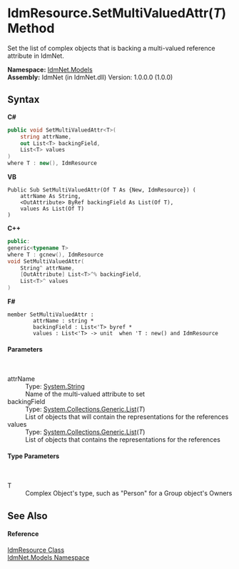 # IdmResource.SetMultiValuedAttr(*T*) Method 
 

Set the list of complex objects that is backing a multi-valued reference attribute in IdmNet.

**Namespace:**&nbsp;<a href="N_IdmNet_Models">IdmNet.Models</a><br />**Assembly:**&nbsp;IdmNet (in IdmNet.dll) Version: 1.0.0.0 (1.0.0)

## Syntax

**C#**<br />
``` C#
public void SetMultiValuedAttr<T>(
	string attrName,
	out List<T> backingField,
	List<T> values
)
where T : new(), IdmResource

```

**VB**<br />
``` VB
Public Sub SetMultiValuedAttr(Of T As {New, IdmResource}) ( 
	attrName As String,
	<OutAttribute> ByRef backingField As List(Of T),
	values As List(Of T)
)
```

**C++**<br />
``` C++
public:
generic<typename T>
where T : gcnew(), IdmResource
void SetMultiValuedAttr(
	String^ attrName, 
	[OutAttribute] List<T>^% backingField, 
	List<T>^ values
)
```

**F#**<br />
``` F#
member SetMultiValuedAttr : 
        attrName : string * 
        backingField : List<'T> byref * 
        values : List<'T> -> unit  when 'T : new() and IdmResource

```


#### Parameters
&nbsp;<dl><dt>attrName</dt><dd>Type: <a href="http://msdn2.microsoft.com/en-us/library/s1wwdcbf" target="_blank">System.String</a><br />Name of the multi-valued attribute to set</dd><dt>backingField</dt><dd>Type: <a href="http://msdn2.microsoft.com/en-us/library/6sh2ey19" target="_blank">System.Collections.Generic.List</a>(*T*)<br />List of objects that will contain the representations for the references</dd><dt>values</dt><dd>Type: <a href="http://msdn2.microsoft.com/en-us/library/6sh2ey19" target="_blank">System.Collections.Generic.List</a>(*T*)<br />List of objects that contains the representations for the references</dd></dl>

#### Type Parameters
&nbsp;<dl><dt>T</dt><dd>Complex Object's type, such as "Person" for a Group object's Owners</dd></dl>

## See Also


#### Reference
<a href="T_IdmNet_Models_IdmResource">IdmResource Class</a><br /><a href="N_IdmNet_Models">IdmNet.Models Namespace</a><br />